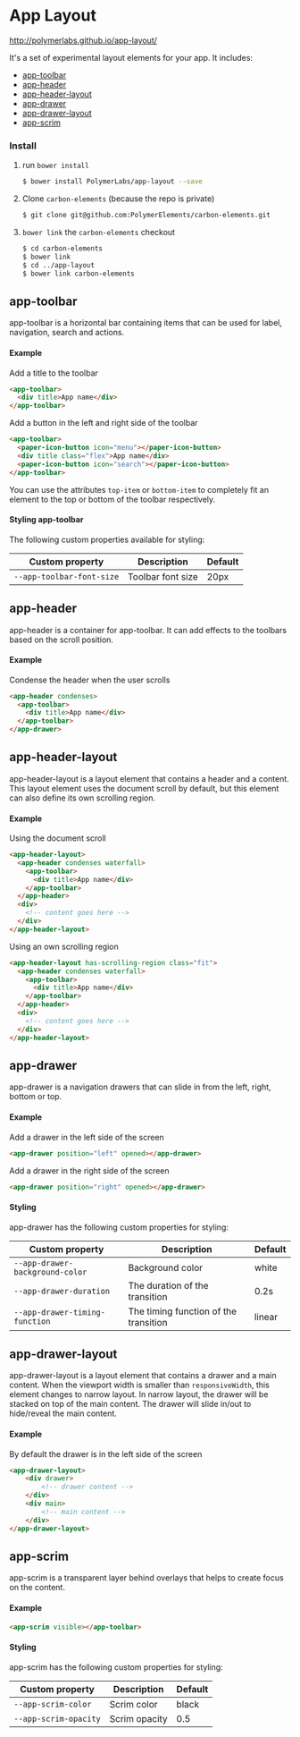 # App Layout

http://polymerlabs.github.io/app-layout/

It's a set of experimental layout elements for your app. It includes:

- [app-toolbar](#app-toolbar)
- [app-header](#app-header)
- [app-header-layout](#app-header-layout)
- [app-drawer](#app-drawer)
- [app-drawer-layout](#app-drawer-layout)
- [app-scrim](#app-scrim)

### Install

 1. run `bower install`

    ```bash
    $ bower install PolymerLabs/app-layout --save
    ```

 2. Clone `carbon-elements` (because the repo is private)

    ```bash
    $ git clone git@github.com:PolymerElements/carbon-elements.git
    ```

 3. `bower link` the `carbon-elements` checkout

    ```bash
    $ cd carbon-elements
    $ bower link
    $ cd ../app-layout
    $ bower link carbon-elements
    ```

app-toolbar
---------

app-toolbar is a horizontal bar containing items that can be used for
label, navigation, search and actions.

#### Example

Add a title to the toolbar
```html
<app-toolbar>
  <div title>App name</div>
</app-toolbar>
```

Add a button in the left and right side of the toolbar
```html
<app-toolbar>
  <paper-icon-button icon="menu"></paper-icon-button>
  <div title class="flex">App name</div>
  <paper-icon-button icon="search"></paper-icon-button>
</app-toolbar>
```

You can use the attributes `top-item` or `bottom-item` to completely fit an element
to the top or bottom of the toolbar respectively.

#### Styling app-toolbar

The following custom properties available for styling:

Custom property              | Description                  | Default
-----------------------------|------------------------------|-----------------------
`--app-toolbar-font-size`    | Toolbar font size            | 20px


app-header
---------

app-header is a container for app-toolbar. It can add effects to the toolbars based on the scroll position.

#### Example

Condense the header when the user scrolls
```html
<app-header condenses>
  <app-toolbar>
    <div title>App name</div>
  </app-toolbar>
</app-drawer>
```

app-header-layout
---------

app-header-layout is a layout element that contains a header and a content.
This layout element uses the document scroll by default, but this element can
also define its own scrolling region.

#### Example

Using the document scroll
```html
<app-header-layout>
  <app-header condenses waterfall>
    <app-toolbar>
      <div title>App name</div>
    </app-toolbar>
  </app-header>
  <div>
    <!-- content goes here -->
  </div>
</app-header-layout>
```

Using an own scrolling region
```html
<app-header-layout has-scrolling-region class="fit">
  <app-header condenses waterfall>
    <app-toolbar>
      <div title>App name</div>
    </app-toolbar>
  </app-header>
  <div>
    <!-- content goes here -->
  </div>
</app-header-layout>
```

app-drawer
---------

app-drawer is a navigation drawers that can slide in from the left, right, bottom or top.

#### Example

Add a drawer in the left side of the screen
```html
<app-drawer position="left" opened></app-drawer>
```

Add a drawer in the right side of the screen
```html
<app-drawer position="right" opened></app-drawer>
```

#### Styling

app-drawer has the following custom properties for styling:

Custom property                         | Description                            | Default
----------------------------------------|----------------------------------------|---------
`--app-drawer-background-color`         | Background color                       | white
`--app-drawer-duration`                 | The duration of the transition         | 0.2s
`--app-drawer-timing-function`          | The timing function of the transition  | linear


app-drawer-layout
---------

app-drawer-layout is a layout element that contains a drawer and a main content.
When the viewport width is smaller than `responsiveWidth`, this element changes
to narrow layout. In narrow layout, the drawer will be stacked on top of the main content.
The drawer will slide in/out to hide/reveal the main content.

#### Example

By default the drawer is in the left side of the screen

```html
<app-drawer-layout>
    <div drawer>
        <!-- drawer content -->
    </div>
    <div main>
        <!-- main content -->
    </div>
</app-drawer-layout>
```

app-scrim
---------

app-scrim is a transparent layer behind overlays that helps to create focus on the content.

#### Example

```html
<app-scrim visible></app-toolbar>
```

#### Styling

app-scrim has the following custom properties for styling:

Custom property             | Description            | Default
----------------------------|------------------------|----------------------
`--app-scrim-color`         | Scrim color            | black
`--app-scrim-opacity`       | Scrim opacity          | 0.5
